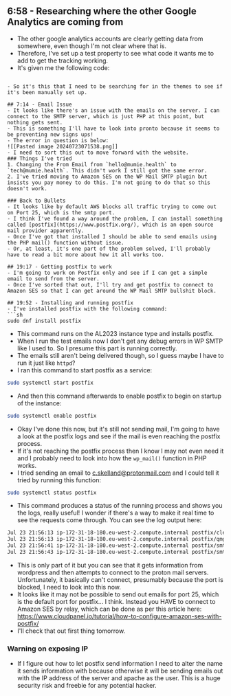 ## 6:58 - Researching where the other Google Analytics are coming from
- The other google analytics accounts are clearly getting data from somewhere, even though I'm not clear where that is.
- Therefore, I've set up a test property to see what code it wants me to add to get the tracking working.
- It's given me the following code:
  ```javascript
<!-- Google tag (gtag.js) -->
<script async src="https://www.googletagmanager.com/gtag/js?id=G-XZ978R72TB"></script>
<script> window.dataLayer = window.dataLayer || []; function gtag(){dataLayer.push(arguments);} gtag('js', new Date()); gtag('config', 'G-XZ978R72TB');
</script>
```
- So it's this that I need to be searching for in the themes to see if it's been manually set up.

## 7:14 - Email Issue
- It looks like there's an issue with the emails on the server. I can connect to the SMTP server, which is just PHP at this point, but nothing gets sent.
- This is something I'll have to look into pronto because it seems to be preventing new signs ups!
- The error in question is below:
![[Pasted image 20240723071538.png]]
- I need to sort this out to move forward with the website.
### Things I've tried
1. Changing the From Email from `hello@mumie.health` to `tech@mumie.health`. This didn't work I still got the same error.
2. I've tried moving to Amazon SES on the WP Mail SMTP plugin but insists you pay money to do this. I'm not going to do that so this doesn't work.

### Back to Bullets
- It looks like by default AWS blocks all traffic trying to come out on Port 25, which is the smtp port.
- I think I've found a way around the problem, I can install something called [postfix](https://www.postfix.org/), which is an open source mail provider apparently.
- Once I've got that installed I should be able to send emails using the PHP mail() function without issue.
- Or, at least, it's one part of the problem solved, I'll probably have to read a bit more about how it all works too.

## 19:17 - Getting postfix to work
- I'm going to work on Postfix only and see if I can get a simple email to send from the server.
- Once I've sorted that out, I'll try and get postfix to connect to Amazon SES so that I can get around the WP Mail SMTP bullshit block.

## 19:52 - Installing and running postfix
- I've installed postfix with the following command:
```sh
sudo dnf install postfix
```
- This command runs on the AL2023 instance type and installs postfix.
- When I run the test emails now I don't get any debug errors in WP SMTP like I used to. So I presume this part is running correctly.
- The emails still aren't being delivered though, so I guess maybe I have to run it just like `httpd`?
- I ran this command to start postfix as a service:
```sh
sudo systemctl start postfix
```
- And then this command afterwards to enable postfix to begin on startup of the instance:
```sh
sudo systemctl enable postfix
```
- Okay I've done this now, but it's still not sending mail, I'm going to have a look at the postfix logs and see if the mail is even reaching the postfix process.
- If it's not reaching the postfix process then I know I may not even need it and I probably need to look into how the `wp_mail()` function in PHP works.
- I tried sending an email to c.skelland@protonmail.com and I could tell it tried by running this function:
```sh
sudo systemctl status postfix
```
- This command produces a status of the running process and shows you the logs, really useful! I wonder if there's a way to make it real time to see the requests come through. You can see the log output here:
```sh
Jul 23 21:56:13 ip-172-31-18-180.eu-west-2.compute.internal postfix/cleanup[475942]: E823AAAF6FF: message-id=<QCc5wpJCP>
Jul 23 21:56:13 ip-172-31-18-180.eu-west-2.compute.internal postfix/qmgr[467728]: E823AAAF6FF: from=<apache@ip-172-31-1>
Jul 23 21:56:41 ip-172-31-18-180.eu-west-2.compute.internal postfix/smtp[475767]: connect to mail.protonmail.ch[176.119>
Jul 23 21:56:43 ip-172-31-18-180.eu-west-2.compute.internal postfix/smtp[475887]: connect to mail.protonmail.ch[185.70.>
```

- This is only part of it but you can see that it gets information from wordpress and then attempts to connect to the proton mail servers. Unfortunately, it basically can't connect, presumably because the port is blocked, I need to look into this now.
- It looks like it may not be possible to send out emails for port 25, which is the default port for postfix... I think. Instead you HAVE to connect to Amazon SES by relay, which can be done as per this article here: https://www.cloudpanel.io/tutorial/how-to-configure-amazon-ses-with-postfix/
- I'll check that out first thing tomorrow.

### Warning on exposing IP
- If I figure out how to let postfix send information I need to alter the name it sends information with because otherwise it will be sending emails out with the IP address of the server and apache as the user. This is a huge security risk and freebie for any potential hacker.
